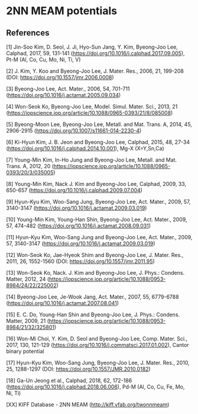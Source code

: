 2NN MEAM potentials
======

## References
[1] Jin-Soo Kim, D. Seol, J. Ji, Hyo-Sun Jang, Y. Kim, Byeong-Joo Lee, Calphad, 2017, 59, 131-141 (https://doi.org/10.1016/j.calphad.2017.09.005), Pt-M (Al, Co, Cu, Mo, Ni, Ti, V)


[2] J. Kim, Y. Koo and Byeong-Joo Lee, J. Mater. Res., 2006, 21, 199-208 (DOI: https://doi.org/10.1557/jmr.2006.0008)


[3] Byeong-Joo Lee, Act. Mater., 2006, 54, 701-711 (https://doi.org/10.1016/j.actamat.2005.09.034)


[4] Won-Seok Ko, Byeong-Joo Lee, Model. Simul. Mater. Sci., 2013, 21 (https://iopscience.iop.org/article/10.1088/0965-0393/21/8/085008)


[5] Byeong-Moon Lee, Byeong-Joo Lee, Metall. and Mat. Trans. A, 2014, 45, 2906-2915 (https://doi.org/10.1007/s11661-014-2230-4)


[6] Ki-Hyun Kim, J. B. Jeon and Byeong-Joo Lee, Calphad, 2015, 48, 27-34 (https://doi.org/10.1016/j.calphad.2014.10.001), Mg-X (X=Y,Sn,Ca)


[7] Young-Min Kim, In-Ho Jung and Byeong-Joo Lee, Metall. and Mat. Trans. A, 2012, 20 (https://iopscience.iop.org/article/10.1088/0965-0393/20/3/035005)


[8] Young-Min Kim, Nack J. Kim and Byeong-Joo Lee, Calphad, 2009, 33, 650-657 (https://doi.org/10.1016/j.calphad.2009.07.004)


[9] Hyun-Kyu Kim, Woo-Sang Jung, Byeong-Joo Lee, Act. Mater., 2009, 57, 3140-3147 (https://doi.org/10.1016/j.actamat.2009.03.019)


[10] Young-Min Kim, Young-Han Shin, Byeong-Joo Lee, Act. Mater., 2009, 57, 474-482 (https://doi.org/10.1016/j.actamat.2008.09.031)


[11] Hyun-Kyu Kim, Woo-Sang Jung and Byeong-Joo Lee, Act. Mater., 2009, 57, 3140-3147 (https://doi.org/10.1016/j.actamat.2009.03.019)


[12] Won-Seok Ko, Jae-Hyeok Shim and Byeong-Joo Lee, J. Mater. Res., 2011, 26, 1552-1560 (DOI: https://doi.org/10.1557/jmr.2011.95)


[13] Won-Seok Ko, Nack. J. Kim and Byeong-Joo Lee, J. Phys.: Condens. Matter, 2012, 24 (https://iopscience.iop.org/article/10.1088/0953-8984/24/22/225002)


[14] Byeong-Joo Lee, Je-Wook Jang, Act. Mater., 2007, 55, 6779-6788 (https://doi.org/10.1016/j.actamat.2007.08.041)


[15] E. C. Do, Young-Han Shin and Byeong-Joo Lee, J. Phys.: Condens. Matter, 2009, 21 (https://iopscience.iop.org/article/10.1088/0953-8984/21/32/325801)


[16] Won-Mi Choi, Y. Kim, D. Seol and Byeong-Joo Lee, Comp. Mater. Sci., 2017, 130, 121-129 (https://doi.org/10.1016/j.commatsci.2017.01.002), Cantor binary potential


[17] Hyun-Kyu Kim, Woo-Sang Jung, Byeong-Joo Lee, J. Mater. Res., 2010, 25, 1288-1297 (DOI: https://doi.org/10.1557/JMR.2010.0182)


[18] Ga-Un Jeong et al., Calphad, 2018, 62, 172-186 (https://doi.org/10.1016/j.calphad.2018.06.006), Pd-M (Al, Co, Cu, Fe, Mo, Ni, Ti)


[XX] KIFF Database - 2NN MEAM (http://kiff.vfab.org/twonnmeam)